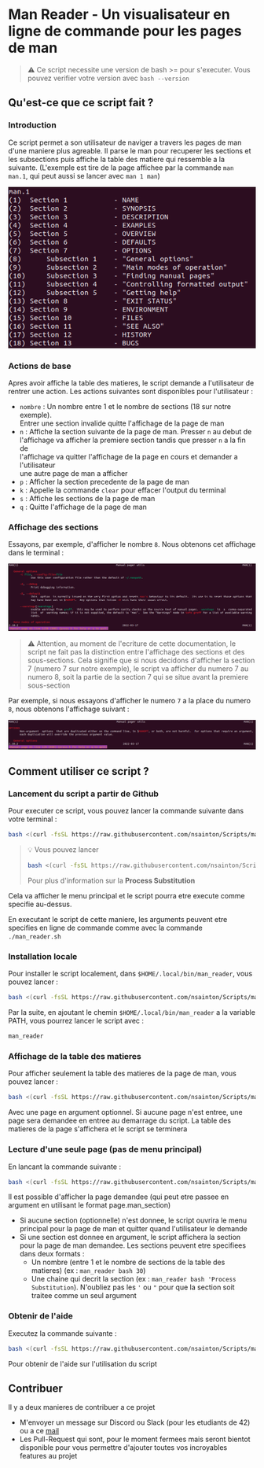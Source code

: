 # Man Reader - Un visualisateur en ligne de commande pour les pages de man

> :warning: Ce script necessite une version de bash >= pour s'executer.
> Vous pouvez verifier votre version avec `bash --version`

## Qu'est-ce que ce script fait ?

### Introduction

Ce script permet a son utilisateur de naviger a travers les pages de man
d'une maniere plus agreable. Il parse le man pour recuperer les sections
et les subsections puis affiche la table des matiere qui ressemble a la
suivante.
(L'exemple est tire de la page affichee par la commande `man man.1`, qui peut
aussi se lancer avec `man 1 man`)

![table des matieres de man 1 man](/assets/man1_toc.png "man 1 man")

### Actions de base

Apres avoir affiche la table des matieres, le script demande a l'utilisateur de
rentrer une action.
Les actions suivantes sont disponibles pour l'utilisateur :
- `nombre` : Un nombre entre 1 et le nombre de sections (18 sur notre exemple). \
Entrer une section invalide quitte l'affichage de la page de man
- `n` : Affiche la section suivante de la page de man. Presser `n` au debut de \
l'affichage va afficher la premiere section tandis que presser `n` a la fin de \
l'affichage va quitter l'affichage de la page en cours et demander a l'utilisateur \
une autre page de man a afficher
- `p` : Afficher la section precedente de la page de man
- `k` : Appelle la commande `clear` pour effacer l'output du terminal
- `s` : Affiche les sections de la page de man
- `q` : Quitte l'affichage de la page de man

### Affichage des sections

Essayons, par exemple, d'afficher le nombre `8`. Nous obtenons cet affichage dans le terminal :

![man.1 section 7.1](/assets/man1-8.png "section 7.1 of man in section 1")

> :warning: Attention, au moment de l'ecriture de cette documentation, le script ne fait pas
> la distinction entre l'affichage des sections et des sous-sections. Cela signifie que si nous
> decidons d'afficher la section 7 (numero 7 sur notre exemple), le script va afficher du numero
> 7 au numero 8, soit la partie de la section 7 qui se situe avant la premiere sous-section

Par exemple, si nous essayons d'afficher le numero `7` a la place du numero `8`, nous obtenons
l'affichage suivant :

![man.1 section 7](/assets/man1-7.png "section 7 of man in section 1")

## Comment utiliser ce script ?

### Lancement du script a partir de Github

Pour executer ce script, vous pouvez lancer la commande suivante dans votre terminal :

```bash
bash <(curl -fsSL https://raw.githubusercontent.com/nsainton/Scripts/main/man_reader.sh)
```

<blockquote>

:bulb: Vous pouvez lancer
```bash
bash <(curl -fsSL https://raw.githubusercontent.com/nsainton/Scripts/main/man_reader.sh) bash 30
```
Pour plus d'information sur la **Process Substitution**

</blockquote>

Cela va afficher le menu principal et le script pourra etre execute comme specifie au-dessus.

En executant le script de cette maniere, les arguments peuvent etre specifies en ligne de commande
comme avec la commande `./man_reader.sh`

### Installation locale

Pour installer le script localement, dans `$HOME/.local/bin/man_reader`, vous pouvez lancer :
```bash
bash <(curl -fsSL https://raw.githubusercontent.com/nsainton/Scripts/main/man_reader.sh) -i
```
Par la suite, en ajoutant le chemin `$HOME/.local/bin/man_reader` a la variable PATH, vous pourrez lancer le script avec :
```bash
man_reader
```

### Affichage de la table des matieres

Pour afficher seulement la table des matieres de la page de man, vous pouvez lancer :
```bash
bash <(curl -fsSL https://raw.githubusercontent.com/nsainton/Scripts/main/man_reader.sh) -l [page]
```
Avec une page en argument optionnel. Si aucune page n'est entree, une page sera demandee en entree au demarrage du script.
La table des matieres de la page s'affichera et le script se terminera

### Lecture d'une seule page (pas de menu principal)

En lancant la commande suivante :
```bash
bash <(curl -fsSL https://raw.githubusercontent.com/nsainton/Scripts/main/man_reader.sh) -page [section]
```
Il est  possible d'afficher la page demandee (qui peut etre passee en argument en utilisant le format page.man\_section)
- Si aucune section (optionnelle) n'est donnee, le script ouvrira le menu principal pour la page de man et quitter quand l'utilisateur le demande
- Si une section est donnee en argument, le script affichera la section pour la page de man demandee.
Les sections peuvent etre specifiees dans deux formats :
	- Un nombre (entre 1 et le nombre de sections de la table des matieres) (ex : `man_reader bash 30`)
	- Une chaine qui decrit la section (ex : `man_reader bash 'Process Substitution`). N'oubliez pas les `'` ou `"` pour que la section soit traitee comme un seul argument

### Obtenir de l'aide

Executez la commande suivante :
```bash
bash <(curl -fsSL https://raw.githubusercontent.com/nsainton/Scripts/main/man_reader.sh) -h
```
Pour obtenir de l'aide sur l'utilisation du script

## Contribuer

Il y a deux manieres de contribuer a ce projet
- M'envoyer un message sur Discord ou Slack (pour les etudiants de 42) ou a ce [mail](mailto:nsainton@student.42.fr?subject=[man_reader])
- Les Pull-Request qui sont, pour le moment fermees mais seront bientot disponible pour vous permettre d'ajouter toutes vos incroyables features au projet
